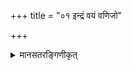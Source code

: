 +++
title = "०१ इन्द्रं वयं वणिजो"

+++

<details><summary>मानसतरङ्गिणीकृत्</summary>

We invoke the trader indra; he is our protector and the knower going in front.  
Smiting the illiberal, highway robber and beast, may he the lord be my wealth-giver
</details>



